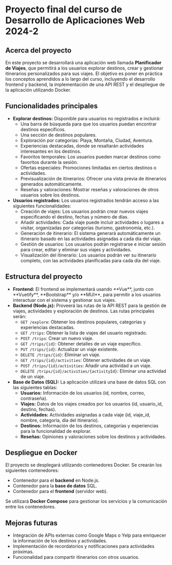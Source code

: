 # Proyecto final del curso de Desarrollo de Aplicaciones Web 2024-2

## Acerca del proyecto

En este proyecto se desarrollará una aplicación web llamada **Planificador de Viajes**, que permitirá a los usuarios explorar destinos, crear y gestionar itinerarios personalizados para sus viajes. El objetivo es poner en práctica los conceptos aprendidos a lo largo del curso, incluyendo el desarrollo frontend y backend, la implementación de una API REST y el despliegue de la aplicación utilizando Docker.

## Funcionalidades principales

<ul>
  <li><strong>Explorar destinos:</strong> Disponible para usuarios no registrados e incluirá:
    <ul>
      <li>Una barra de búsqueda para que los usuarios puedan encontrar destinos específicos.</li>
      <li>Una sección de destinos populares.</li>
      <li>Exploración por categorías: Playa, Montaña, Ciudad, Aventura.</li>
      <li>Experiencias destacadas, donde se resaltarán actividades interesantes en los destinos.</li>
      <li>Favoritos temporales: Los usuarios pueden marcar destinos como favoritos durante la sesión.</li>
      <li>Ofertas especiales: Promociones limitadas en ciertos destinos o actividades.</li>
      <li>Previsualización de itinerarios: Ofrecer una vista previa de itinerarios generados automáticamente.</li>
      <li>Reseñas y valoraciones: Mostrar reseñas y valoraciones de otros usuarios sobre los destinos.</li>
    </ul>
  </li>
  <li><strong>Usuarios registrados:</strong> Los usuarios registrados tendrán acceso a las siguientes funcionalidades:
    <ul>
      <li>Creación de viajes: Los usuarios podrán crear nuevos viajes especificando el destino, fechas y número de días.</li>
      <li>Añadir actividades: Cada viaje puede incluir actividades o lugares a visitar, organizadas por categorías (turismo, gastronomía, etc.).</li>
      <li>Generación de itinerario: El sistema generará automáticamente un itinerario basado en las actividades asignadas a cada día del viaje.</li>
      <li>Gestión de usuarios: Los usuarios podrán registrarse e iniciar sesión para crear, editar y eliminar sus viajes y actividades.</li>
      <li>Visualización del itinerario: Los usuarios podrán ver su itinerario completo, con las actividades planificadas para cada día del viaje.</li>
    </ul>
  </li>
</ul>

## Estructura del proyecto

<ul>
  <li><strong>Frontend:</strong> El frontend se implementará usando **Vue**, junto con **Vuetify**, **Bootstrap** y/o **MUI**, para permitir a los usuarios interactuar con el sistema y gestionar sus viajes.</li>
  <li><strong>Backend (Node.js):</strong> Proveerá las rutas de la API REST para la gestión de viajes, actividades y exploración de destinos. Las rutas principales serán:
    <ul>
      <li><code>GET /explore</code>: Obtener los destinos populares, categorías y experiencias destacadas.</li>
      <li><code>GET /trips</code>: Obtener la lista de viajes del usuario registrado.</li>
      <li><code>POST /trips</code>: Crear un nuevo viaje.</li>
      <li><code>GET /trips/{id}</code>: Obtener detalles de un viaje específico.</li>
      <li><code>PUT /trips/{id}</code>: Actualizar un viaje existente.</li>
      <li><code>DELETE /trips/{id}</code>: Eliminar un viaje.</li>
      <li><code>GET /trips/{id}/activities</code>: Obtener actividades de un viaje.</li>
      <li><code>POST /trips/{id}/activities</code>: Añadir una actividad a un viaje.</li>
      <li><code>DELETE /trips/{id}/activities/{activityId}</code>: Eliminar una actividad de un viaje.</li>
    </ul>
  </li>
  <li><strong>Base de Datos (SQL):</strong> La aplicación utilizará una base de datos SQL con las siguientes tablas:
    <ul>
      <li><strong>Usuarios:</strong> Información de los usuarios (id, nombre, correo, contraseña).</li>
      <li><strong>Viajes:</strong> Datos de los viajes creados por los usuarios (id, usuario_id, destino, fechas).</li>
      <li><strong>Actividades:</strong> Actividades asignadas a cada viaje (id, viaje_id, nombre, categoría, día del itinerario).</li>
      <li><strong>Destinos:</strong> Información de los destinos, categorías y experiencias para la funcionalidad de explorar.</li>
      <li><strong>Reseñas:</strong> Opiniones y valoraciones sobre los destinos y actividades.</li>
    </ul>
  </li>
</ul>

## Despliegue en Docker

El proyecto se desplegará utilizando contenedores Docker. Se crearán los siguientes contenedores:
<ul>
  <li>Contenedor para el <strong>backend</strong> en Node.js.</li>
  <li>Contenedor para la <strong>base de datos</strong> SQL.</li>
  <li>Contenedor para el <strong>frontend</strong> (servidor web).</li>
</ul>
Se utilizará <strong>Docker Compose</strong> para gestionar los servicios y la comunicación entre los contenedores.

## Mejoras futuras

<ul>
  <li>Integración de APIs externas como Google Maps o Yelp para enriquecer la información de los destinos y actividades.</li>
  <li>Implementación de recordatorios y notificaciones para actividades próximas.</li>
  <li>Funcionalidad para compartir itinerarios con otros usuarios.</li>
</ul>

